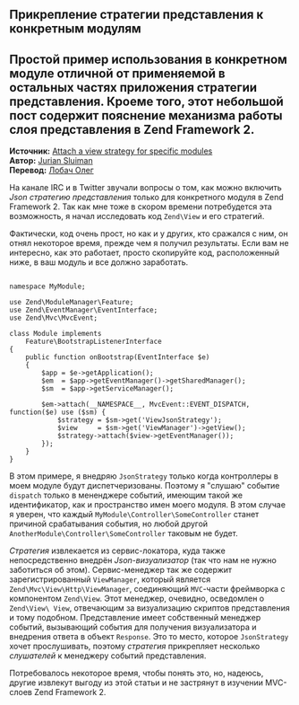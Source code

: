 Прикрепление стратегии представления к конкретным модулям
-----------------------------------------
Простой пример использования в конкретном модуле отличной от применяемой в остальных частях приложения стратегии представления. Кроеме того, этот небольшой пост содержит пояснение механизма работы слоя представления в Zend Framework 2.
-----------------------------------------
__Источник:__ [Attach a view strategy for specific modules][1]  
__Автор:__ [Jurian Sluiman][2]  
__Перевод:__ [Лобач Олег][3]  

[1]: http://juriansluiman.nl/en/article/119/attach-a-view-strategy-for-specific-modules
[2]: http://juriansluiman.nl/en/about
[3]: http://lobach.info/

На канале IRC и в Twitter звучали вопросы о том, как можно включить _Json стратегию представления_ только для конкретного модуля в Zend Framework 2. Так как мне тоже в скором времени потребудется эта возможность, я начал исследовать код `Zend\View` и его стратегий.

Фактически, код очень прост, но как и у других, кто сражался с ним, он отнял некоторое время, прежде чем я получил результаты. Если вам не интересно, как это работает, просто скопируйте код, расположенный ниже, в ваш модуль и все должно заработать.

<pre class="lang:php"><code>
namespace MyModule;

use Zend\ModuleManager\Feature;
use Zend\EventManager\EventInterface;
use Zend\Mvc\MvcEvent;

class Module implements
    Feature\BootstrapListenerInterface
{
    public function onBootstrap(EventInterface $e)
    {
        $app = $e->getApplication();
        $em  = $app->getEventManager()->getSharedManager();
        $sm  = $app->getServiceManager();

        $em->attach(__NAMESPACE__, MvcEvent::EVENT_DISPATCH, function($e) use ($sm) {
            $strategy = $sm->get('ViewJsonStrategy');
            $view     = $sm->get('ViewManager')->getView();
            $strategy->attach($view->getEventManager());
        });
    }
}
</code></pre>

В этом примере, я внедряю `JsonStrategy` только когда контроллеры в моем модуле будут диспетчеризованы. Поэтому я "слушаю" событие `dispatch` только в мененджере событий, имеющим такой же идентификатор, как и пространство имен моего модуля. В этом случае я уверен, что каждый `MyModule\Controller\SomeController` станет причиной срабатывания события, но любой другой `AnotherModule\Controller\SomeController` таковым не будет.

_Стратегия_ извлекается из сервис-локатора, куда также непосредственно внедрён _Json-визуализатор_ (так что нам не нужно заботиться об этом). Сервис-менеджер так же содержит зарегистрированный `ViewManager`, который является `Zend\Mvc\View\Http\ViewManager`, соединяющий `MVC`-части фреймворка с компонентом `Zend\View`. Этот менеджер, очевидно, осведомлен о `Zend\View\ View`, отвечающим за визуализацию скриптов представления и тому подобном. Представление имеет собственный менеджер событий, вызывающий события для получения визуализатора и внедрения ответа в объект `Response`. Это то место, которое `JsonStrategy` хочет прослушивать, поэтому _стратегия_ прикрепляет несколько _слушателей_ к менеджеру событий представления.

Потребовалось некоторое время, чтобы понять это, но, надеюсь, другие извлекут выгоду из этой статьи и не застрянут в изучении MVC-слоев Zend Framework 2.